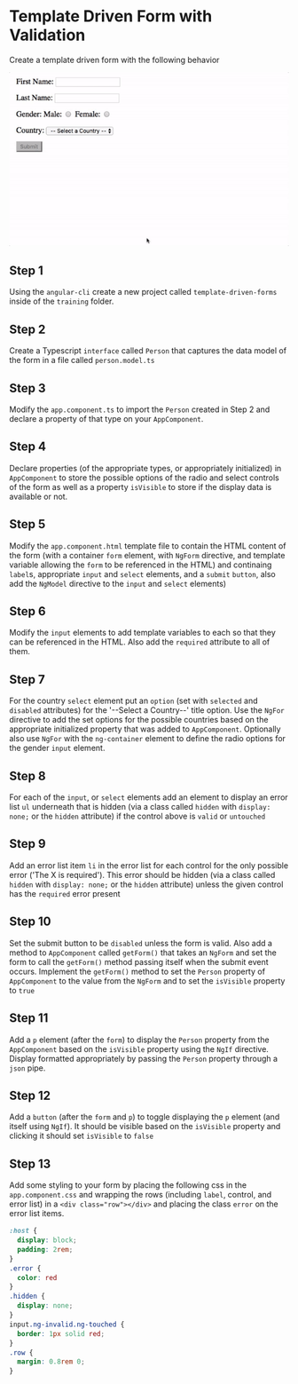 # Template Driven Form with Validation

Create a template driven form with the following behavior

![](./preview.gif)

## Step 1

Using the `angular-cli` create a new project called `template-driven-forms` inside of the `training` folder.

## Step 2

Create a Typescript `interface` called `Person` that captures the data model of the form in a file called `person.model.ts`

## Step 3

Modify the `app.component.ts` to import the `Person` created in Step 2 and declare a property of that type on your `AppComponent`.

## Step 4

Declare properties (of the appropriate types, or appropriately initialized) in `AppComponent` to store the possible options of the radio and select controls of the form as well as a property `isVisible` to store if the display data is available or not.

## Step 5

Modify the `app.component.html` template file to contain the HTML content of the form (with a container `form` element, with `NgForm` directive, and template variable allowing the `form` to be referenced in the HTML) and continaing `label`s, appropriate `input` and `select` elements, and a `submit` `button`, also add the `NgModel` directive to the `input` and `select` elements)

## Step 6

Modify the `input` elements to add template variables to each so that they can be referenced in the HTML.  Also add the `required` attribute to all of them.

## Step 7

For the country `select` element put an `option` (set with `selected` and `disabled` attributes) for the '--Select a Country--' title option.  Use the `NgFor` directive to add the set options for the possible countries based on the appropriate initialized property that was added to `AppComponent`.  Optionally also use `NgFor` with the `ng-container` element to define the radio options for the gender `input` element.

## Step 8

For each of the `input`, or `select` elements add an element to display an error list `ul` underneath that is hidden (via a class called `hidden` with `display: none;` or the `hidden` attribute) if the control above is `valid` or `untouched`

## Step 9

Add an error list item `li` in the error list for each control for the only possible error ('The X is required').  This error should be hidden (via a class called `hidden` with `display: none;` or the `hidden` attribute) unless the given control has the `required` error present

## Step 10

Set the submit button to be `disabled` unless the form is valid.  Also add a method to `AppComponent` called `getForm()` that takes an `NgForm` and set the form to call the `getForm()` method passing itself when the submit event occurs.  Implement the `getForm()` method to set the `Person` property of `AppComponent` to the value from the `NgForm` and to set the `isVisible` property to `true`

## Step 11

Add a `p` element (after the `form`) to display the `Person` property from the `AppComponent` based on the `isVisible` property using the `NgIf` directive.  Display formatted appropriately by passing the `Person` property through a `json` pipe.

## Step 12

Add a `button` (after the `form` and `p`) to toggle displaying the `p` element (and itself using `NgIf`).  It should be visible based on the `isVisible` property and clicking it should set `isVisible` to `false`

## Step 13

Add some styling to your form by placing the following css in the `app.component.css` and wrapping the rows (including `label`, control, and error list) in a `<div class="row"></div>` and placing the class `error` on the error list items.

```css
:host {
  display: block;
  padding: 2rem;
}
.error {
  color: red
}
.hidden {
  display: none;
}
input.ng-invalid.ng-touched {
  border: 1px solid red;
}
.row {
  margin: 0.8rem 0;
}
```